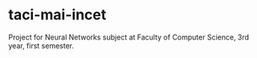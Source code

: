 # taci-mai-incet
Project for Neural Networks subject at Faculty of Computer Science, 3rd year, first semester.
